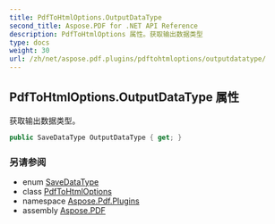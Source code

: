 ```yaml
---
title: PdfToHtmlOptions.OutputDataType
second_title: Aspose.PDF for .NET API Reference
description: PdfToHtmlOptions 属性。获取输出数据类型
type: docs
weight: 30
url: /zh/net/aspose.pdf.plugins/pdftohtmloptions/outputdatatype/
---
```

## PdfToHtmlOptions.OutputDataType 属性

获取输出数据类型。

```csharp
public SaveDataType OutputDataType { get; }
```

### 另请参阅

* enum [SaveDataType](../../pdftohtmloptions.savedatatype/)
* class [PdfToHtmlOptions](../)
* namespace [Aspose.Pdf.Plugins](../../../aspose.pdf.plugins/)
* assembly [Aspose.PDF](../../../)